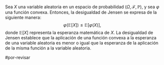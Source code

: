 Sea $X$ una variable aleatoria en un espacio de probabilidad $(\Omega, \mathcal{F}, \mathbb{P})$, y sea $\varphi$ una función convexa. Entonces, la desigualdad de Jensen se expresa de la siguiente manera:
$$
\varphi(\mathbb{E}[X]) \leq \mathbb{E}[\varphi(X)],
$$
donde $\mathbb{E}[X]$ representa la esperanza matemática de $X$. La desigualdad de Jensen establece que la aplicación de una función convexa a la esperanza de una variable aleatoria es menor o igual que la esperanza de la aplicación de la misma función a la variable aleatoria.

#por-revisar 